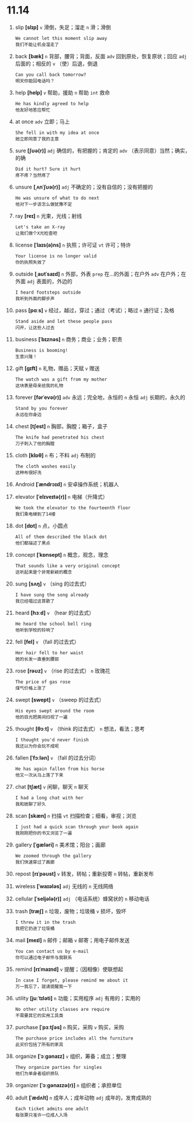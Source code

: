 # 11.14

1. slip **[slɪp]** `v` 滑倒，失足；溜走 `n` 滑；滑倒

   ```
   We cannot let this moment slip away
   我们不能让机会溜走了
   ```

2. back **[bæk]** `n` 背部，腰背；背面，反面 `adv` 回到原处，恢复原状；回应 `adj` 后面的；相反的 `v` （使）后退，倒退

   ```
   Can you call back tomorrow?
   明天你能回电话吗？
   ```

3. help **[help]** `v` 帮助，援助 `n` 帮助 `int` 救命

   ```
   He has kindly agreed to help
   他友好地答应帮忙
   ```

4. at once `adv` 立即；马上

   ```
   She fell in with my idea at once
   她立即同意了我的主意
   ```

5. sure **[ʃʊə(r)]** `adj` 确信的，有把握的；肯定的 `adv` （表示同意）当然；确实，的确

   ```
   Did it hurt? Sure it hurt
   疼不疼？当然疼了
   ```

6. unsure **[ˌʌnˈʃʊə(r)]** `adj` 不确定的；没有自信的；没有把握的

   ```
   He was unsure of what to do next
   他对下一步该怎么做犹豫不定
   ```

7. ray **[reɪ]** `n` 光束，光线；射线

   ```
   Let's take an X-ray
   让我们做个X光检查吧
   ```

8. license **[ˈlaɪs(ə)ns]** `n` 执照；许可证 `vt` 许可；特许

   ```
   Your license is no longer valid
   你的执照失效了
   ```

9. outside **[ˌaʊtˈsaɪd]** `n` 外部，外表 `prep` 在...的外面；在户外 `adv` 在户外；在外面 `adj` 表面的，外边的

   ```
   I heard footsteps outside
   我听到外面的脚步声
   ```

10. pass **[pɑːs]** `v` 经过，越过，穿过；通过（考试）；略过 `n` 通行证；及格

    ```
    Stand aside and let these people pass
    闪开，让这些人过去
    ```

11. business **[ˈbɪznəs]** `n` 商务；商业；业务；职责

    ```
    Business is booming!
    生意兴隆！
    ```

12. gift **[ɡɪft]** `n` 礼物，赠品；天赋 `v` 赠送

    ```
    The watch was a gift from my mother
    这块表是母亲给我的礼物
    ```

13. forever **[fərˈevə(r)]** `adv` 永远；完全地，永恒的 `n` 永恒 `adj` 长期的，永久的

    ```
    Stand by you forever
    永远在你身边
    ```

14. chest **[tʃest]** `n` 胸部，胸膛；箱子，盒子

    ```
    The knife had penetrated his chest
    刀子刺入了他的胸膛
    ```

15. cloth **[klɒθ]** `n` 布；不料 `adj` 布制的

    ```
    The cloth washes easily
    这种布很好洗
    ```

16. Android **[ˈændrɔɪd]** `n` 安卓操作系统；机器人

17. elevator **[ˈelɪveɪtə(r)]** `n` 电梯（升降式）

    ```
    We took the elevator to the fourteenth floor
    我们乘电梯到了14楼
    ```

18. dot **[dɒt]** `n` 点，小圆点

    ```
    All of them described the black dot
    他们都描述了黑点
    ```

19. concept **[ˈkɒnsept]** `n` 概念，观念，理念

    ```
    That sounds like a very original concept
    这听起来是个非常新颖的概念
    ```

20. sung **[sʌŋ]** `v` （sing 的过去式）

    ```
    I have sung the song already
    我已经唱过这首歌了
    ```

21. heard **[hɜːd]** `v` （hear 的过去式）

    ```
    He heard the school bell ring
    他听到学校的铃响了
    ```

22. fell **[fel]** `v` （fall 的过去式）

    ```
    Her hair fell to her waist
    她的长发一直垂到腰部
    ```

23. rose **[rəʊz]** `v` （rise 的过去式） `n` 玫瑰花

    ```
    The price of gas rose
    煤气价格上涨了
    ```

24. swept **[swept]** `v` （sweep 的过去式）

    ```
    His eyes swept around the room
    他的目光把房间扫视了一遍
    ```

25. thought **[θɔːt]** `v` （think 的过去式） `n` 想法，看法；思考

    ```
    I thought you'd never finish
    我还以为你会玩不成呢
    ```

26. fallen **[ˈfɔːlən]** `v` （fall 的过去分词）

    ```
    He has again fallen from his horse
    他又一次从马上落了下来
    ```

27. chat **[tʃæt]** `v` 闲聊，聊天 `n` 聊天

    ```
    I had a long chat with her
    我和她聊了好久
    ```

28. scan **[skæn]** `n` 扫描 `vt` 扫描检查；细看，审视；浏览

    ```
    I just had a quick scan through your book again
    我刚刚把你的书又浏览了一遍
    ```

29. gallery **[ˈɡæləri]** `n` 美术馆；阳台；画廊

    ```
    We zoomed through the gallery
    我们快速穿过了画廊
    ```

30. repost **[rɪˈpəʊst]** `v` 转发，转帖；重新投寄 `n` 转帖，重新发布

31. wireless **[ˈwaɪələs]** `adj` 无线的 `n` 无线网络

32. cellular **[ˈseljələ(r)]** `adj` （电话系统）蜂窝状的 `n` 移动电话

33. trash **[træʃ]** `n` 垃圾，废物；垃圾桶 `v` 损坏，毁坏

    ```
    I threw it in the trash
    我把它扔进了垃圾桶
    ```

34. mail **[meɪl]** `n` 邮件；邮箱 `v` 邮寄；用电子邮件发送

    ```
    You can contact us by e-mail
    你可以通过电子邮件与我联系
    ```

35. remind **[rɪˈmaɪnd]** `v` 提醒；（因相像）使联想起

    ```
    In case I forget, please remind me about it
    万一我忘了，就请提醒我一下
    ```

36. utility **[juːˈtɪləti]** `n` 功能；实用程序 `adj` 有用的；实用的

    ```
    No other utility classes are require
    不需要其它的实用工具类
    ```

37. purchase **[ˈpɜːtʃəs]** `n` 购买，采购 `v` 购买，采购

    ```
    The purchase price includes all the furniture
    此买价包括了所有的家具
    ```

38. organize **[ˈɔːɡənaɪz]** `v` 组织，筹备；成立；整理

    ```
    They organize parties for singles
    他们为单身者组织排队
    ```

39. organizer **[ˈɔːɡənaɪzə(r)]** `n` 组织者；承担单位

40. adult **[ˈædʌlt]** `n` 成年人；成年动物 `adj` 成年的，发育成熟的

    ```
    Each ticket admits one adult
    每张票只准许一位成人入场
    ```
